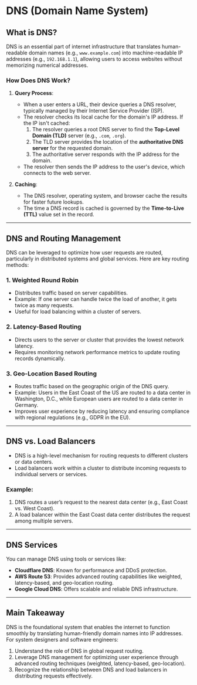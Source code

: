 # **DNS (Domain Name System)**

## **What is DNS?**

DNS is an essential part of internet infrastructure that translates human-readable domain names (e.g., `www.example.com`) into machine-readable IP addresses (e.g., `192.168.1.1`), allowing users to access websites without memorizing numerical addresses. 

### **How Does DNS Work?**
1. **Query Process**:
   - When a user enters a URL, their device queries a DNS resolver, typically managed by their Internet Service Provider (ISP).
   - The resolver checks its local cache for the domain's IP address. If the IP isn't cached:
     1. The resolver queries a root DNS server to find the **Top-Level Domain (TLD)** server (e.g., `.com`, `.org`).
     2. The TLD server provides the location of the **authoritative DNS server** for the requested domain.
     3. The authoritative server responds with the IP address for the domain.
   - The resolver then sends the IP address to the user's device, which connects to the web server.

2. **Caching**:
   - The DNS resolver, operating system, and browser cache the results for faster future lookups.
   - The time a DNS record is cached is governed by the **Time-to-Live (TTL)** value set in the record.

---

## **DNS and Routing Management**

DNS can be leveraged to optimize how user requests are routed, particularly in distributed systems and global services. Here are key routing methods:

### 1. **Weighted Round Robin**  
   - Distributes traffic based on server capabilities.
   - Example: If one server can handle twice the load of another, it gets twice as many requests.  
   - Useful for load balancing within a cluster of servers.

### 2. **Latency-Based Routing**  
   - Directs users to the server or cluster that provides the lowest network latency.
   - Requires monitoring network performance metrics to update routing records dynamically.

### 3. **Geo-Location Based Routing**  
   - Routes traffic based on the geographic origin of the DNS query.
   - Example: Users in the East Coast of the US are routed to a data center in Washington, D.C., while European users are routed to a data center in Germany.
   - Improves user experience by reducing latency and ensuring compliance with regional regulations (e.g., GDPR in the EU).

---

## **DNS vs. Load Balancers**
- DNS is a high-level mechanism for routing requests to different clusters or data centers.
- Load balancers work within a cluster to distribute incoming requests to individual servers or services.

### **Example**:
1. DNS routes a user’s request to the nearest data center (e.g., East Coast vs. West Coast).
2. A load balancer within the East Coast data center distributes the request among multiple servers.

---

## **DNS Services**
You can manage DNS using tools or services like:
- **Cloudflare DNS**: Known for performance and DDoS protection.
- **AWS Route 53**: Provides advanced routing capabilities like weighted, latency-based, and geo-location routing.
- **Google Cloud DNS**: Offers scalable and reliable DNS infrastructure.

---
## **Main Takeaway**
DNS is the foundational system that enables the internet to function smoothly by translating human-friendly domain names into IP addresses. For system designers and software engineers:
1. Understand the role of DNS in global request routing.
2. Leverage DNS management for optimizing user experience through advanced routing techniques (weighted, latency-based, geo-location).
3. Recognize the relationship between DNS and load balancers in distributing requests effectively.
